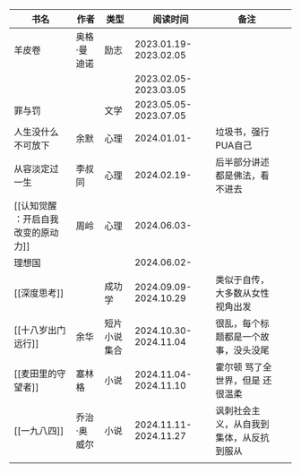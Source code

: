 
| 书名                                | 作者        | 类型         | 阅读时间               | 备注                                     |     |
| ----------------------------------- | ----------- | ------------ | ---------------------- | ---------------------------------------- | --- |
| 羊皮卷                              | 奥格·曼迪诺 | 励志         | 2023.01.19-2023.02.05  |                                          |     |
|                                     |             |              | 2023.02.05-2023.03.05  |                                          |     |
| 罪与罚                              |             | 文学         | 2023.05.05-2023.07.05  |                                          |     |
| 人生没什么不可放下                  | 余默        | 心理         | 2024.01.01-            | 垃圾书，强行PUA自己                      |     |
| 从容淡定过一生                      | 李叔同      | 心理         | 2024.02.19-            | 后半部分讲述都是佛法，看不进去           |     |
| [[认知觉醒 ：开启自我改变的原动力]] | 周岭        | 心理         | 2024.06.03-            |                                          |     |
| 理想国                              |             |              | 2024.06.02-            |                                          |     |
| [[深度思考]]                        |             | 成功学       | 2024.09.09-2024.10.29  | 类似于自传，大多数从女性视角出发         |     |
| [[十八岁出门远行]]                  | 余华        | 短片小说集合 | 2024.10.30- 2024.11.04 | 很乱，每个标题都是一个故事，没头没尾     |     |
| [[麦田里的守望者]]                  | 塞林格      | 小说         | 2024.11.04-2024.11.10  | 霍尔顿 骂了全世界，但是 还很温柔         |     |
| [[一九八四]]                        | 乔治·奥威尔 | 小说         | 2024.11.11-2024.11.27  | 讽刺社会主义，从自我到集体，从反抗到服从 |     |
|                                     |             |              |                        |                                          |     |

